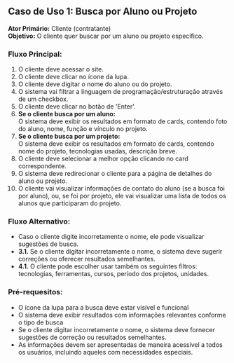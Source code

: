 ## Caso de Uso 1: Busca por Aluno ou Projeto
**Ator Primário:** Cliente (contratante)  
**Objetivo:** O cliente quer buscar por um aluno ou projeto específico.

### Fluxo Principal:
1. O cliente deve acessar o site.
2. O cliente deve clicar no ícone da lupa.
3. O cliente deve digitar o nome do aluno ou do projeto.
4. O sistema vai filtrar a linguagem de programação/estruturação através de um checkbox.
5. O cliente deve clicar no botão de 'Enter'.
6. **Se o cliente busca por um aluno:**  
   O sistema deve exibir os resultados em formato de cards, contendo foto do aluno, nome, função e vínculo no projeto.
7. **Se o cliente busca por um projeto:**  
   O sistema deve exibir os resultados em formato de cards, contendo nome do projeto, tecnologias usadas, descrição breve.
8. O cliente deve selecionar a melhor opção clicando no card correspondente.
9. O sistema deve redirecionar o cliente para a página de detalhes do aluno ou projeto.
10. O cliente vai visualizar informações de contato do aluno (se a busca foi por aluno), ou, se foi por projeto, ele vai visualizar uma lista de todos os alunos que participaram do projeto.

### Fluxo Alternativo:
- Caso o cliente digite incorretamente o nome, ele pode visualizar sugestões de busca.
- **3.1.** Se o cliente digitar incorretamente o nome, o sistema deve sugerir correções ou oferecer resultados semelhantes.
- **4.1.** O cliente pode escolher usar também os seguintes filtros: tecnologias, ferramentas, cursos, período dos projetos, unidades.

### Pré-requesitos:
- O ícone da lupa para a busca deve estar visível e funcional
- O sistema deve exibir resultados com informações relevantes conforme o tipo de busca
- Se o cliente digitar incorretamente o nome, o sistema deve fornecer sugestões de correção ou resultados semelhantes.
- As informações devem ser apresentadas de maneira acessível a todos os usuários, incluindo aqueles com necessidades especiais.
